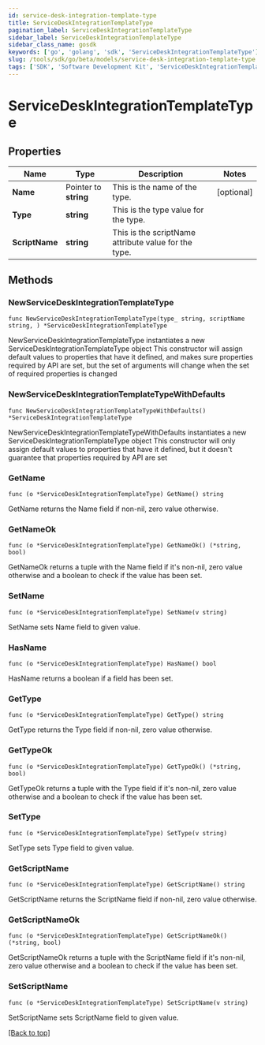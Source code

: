```yaml
---
id: service-desk-integration-template-type
title: ServiceDeskIntegrationTemplateType
pagination_label: ServiceDeskIntegrationTemplateType
sidebar_label: ServiceDeskIntegrationTemplateType
sidebar_class_name: gosdk
keywords: ['go', 'golang', 'sdk', 'ServiceDeskIntegrationTemplateType'] 
slug: /tools/sdk/go/beta/models/service-desk-integration-template-type
tags: ['SDK', 'Software Development Kit', 'ServiceDeskIntegrationTemplateType']
---
```


# ServiceDeskIntegrationTemplateType

## Properties

Name | Type | Description | Notes
------------ | ------------- | ------------- | -------------
**Name** | Pointer to **string** | This is the name of the type. | [optional] 
**Type** | **string** | This is the type value for the type. | 
**ScriptName** | **string** | This is the scriptName attribute value for the type. | 

## Methods

### NewServiceDeskIntegrationTemplateType

`func NewServiceDeskIntegrationTemplateType(type_ string, scriptName string, ) *ServiceDeskIntegrationTemplateType`

NewServiceDeskIntegrationTemplateType instantiates a new ServiceDeskIntegrationTemplateType object
This constructor will assign default values to properties that have it defined,
and makes sure properties required by API are set, but the set of arguments
will change when the set of required properties is changed

### NewServiceDeskIntegrationTemplateTypeWithDefaults

`func NewServiceDeskIntegrationTemplateTypeWithDefaults() *ServiceDeskIntegrationTemplateType`

NewServiceDeskIntegrationTemplateTypeWithDefaults instantiates a new ServiceDeskIntegrationTemplateType object
This constructor will only assign default values to properties that have it defined,
but it doesn't guarantee that properties required by API are set

### GetName

`func (o *ServiceDeskIntegrationTemplateType) GetName() string`

GetName returns the Name field if non-nil, zero value otherwise.

### GetNameOk

`func (o *ServiceDeskIntegrationTemplateType) GetNameOk() (*string, bool)`

GetNameOk returns a tuple with the Name field if it's non-nil, zero value otherwise
and a boolean to check if the value has been set.

### SetName

`func (o *ServiceDeskIntegrationTemplateType) SetName(v string)`

SetName sets Name field to given value.

### HasName

`func (o *ServiceDeskIntegrationTemplateType) HasName() bool`

HasName returns a boolean if a field has been set.

### GetType

`func (o *ServiceDeskIntegrationTemplateType) GetType() string`

GetType returns the Type field if non-nil, zero value otherwise.

### GetTypeOk

`func (o *ServiceDeskIntegrationTemplateType) GetTypeOk() (*string, bool)`

GetTypeOk returns a tuple with the Type field if it's non-nil, zero value otherwise
and a boolean to check if the value has been set.

### SetType

`func (o *ServiceDeskIntegrationTemplateType) SetType(v string)`

SetType sets Type field to given value.


### GetScriptName

`func (o *ServiceDeskIntegrationTemplateType) GetScriptName() string`

GetScriptName returns the ScriptName field if non-nil, zero value otherwise.

### GetScriptNameOk

`func (o *ServiceDeskIntegrationTemplateType) GetScriptNameOk() (*string, bool)`

GetScriptNameOk returns a tuple with the ScriptName field if it's non-nil, zero value otherwise
and a boolean to check if the value has been set.

### SetScriptName

`func (o *ServiceDeskIntegrationTemplateType) SetScriptName(v string)`

SetScriptName sets ScriptName field to given value.



[[Back to top]](#) 


